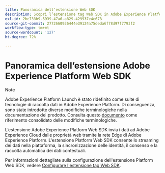 ```yaml
---
title: Panoramica dell’estensione Web SDK
description: Scopri l’estensione tag Web SDK in Adobe Experience Platform.
exl-id: 2bc738b9-5939-47a6-a829-429937e4c673
source-git-commit: 2772660936444e39124a75deda6f78d97f7793f2
workflow-type: tm+mt
source-wordcount: '127'
ht-degree: 72%

---
```


# Panoramica dell’estensione Adobe Experience Platform Web SDK

>[!NOTE]
>
>Adobe Experience Platform Launch è stato ridefinito come suite di tecnologie di raccolta dati in Adobe Experience Platform. Di conseguenza, sono state introdotte diverse modifiche terminologiche nella documentazione del prodotto. Consulta questo [documento](../../../term-updates.md) come riferimento consolidato delle modifiche terminologiche.

L’estensione Adobe Experience Platform Web SDK invia i dati ad Adobe Experience Cloud dalle proprietà web tramite la rete Edge di Adobe Experience Platform. L&#39;estensione Platform Web SDK consente lo streaming dei dati nella piattaforma, la sincronizzazione delle identità, il consenso e la raccolta automatica dei dati contestuali.

Per informazioni dettagliate sulla configurazione dell&#39;estensione Platform Web SDK, vedere [Configurare l&#39;estensione tag Web SDK](web-sdk-extension-configuration.md).
